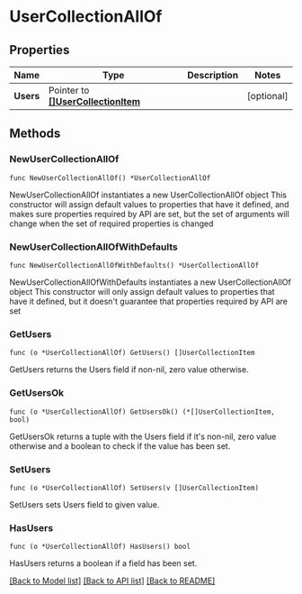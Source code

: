 # UserCollectionAllOf

## Properties

Name | Type | Description | Notes
------------ | ------------- | ------------- | -------------
**Users** | Pointer to [**[]UserCollectionItem**](UserCollectionItem.md) |  | [optional] 

## Methods

### NewUserCollectionAllOf

`func NewUserCollectionAllOf() *UserCollectionAllOf`

NewUserCollectionAllOf instantiates a new UserCollectionAllOf object
This constructor will assign default values to properties that have it defined,
and makes sure properties required by API are set, but the set of arguments
will change when the set of required properties is changed

### NewUserCollectionAllOfWithDefaults

`func NewUserCollectionAllOfWithDefaults() *UserCollectionAllOf`

NewUserCollectionAllOfWithDefaults instantiates a new UserCollectionAllOf object
This constructor will only assign default values to properties that have it defined,
but it doesn't guarantee that properties required by API are set

### GetUsers

`func (o *UserCollectionAllOf) GetUsers() []UserCollectionItem`

GetUsers returns the Users field if non-nil, zero value otherwise.

### GetUsersOk

`func (o *UserCollectionAllOf) GetUsersOk() (*[]UserCollectionItem, bool)`

GetUsersOk returns a tuple with the Users field if it's non-nil, zero value otherwise
and a boolean to check if the value has been set.

### SetUsers

`func (o *UserCollectionAllOf) SetUsers(v []UserCollectionItem)`

SetUsers sets Users field to given value.

### HasUsers

`func (o *UserCollectionAllOf) HasUsers() bool`

HasUsers returns a boolean if a field has been set.


[[Back to Model list]](../README.md#documentation-for-models) [[Back to API list]](../README.md#documentation-for-api-endpoints) [[Back to README]](../README.md)


